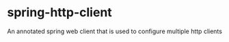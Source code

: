 # spring-http-client
An annotated spring web client that is used to configure multiple http clients
